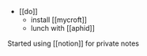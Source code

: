 -	[[do]]
	-	install [[mycroft]]
	-	lunch with [[aphid]]

Started using [[notion]] for private notes

